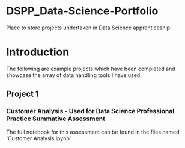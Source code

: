 # DSPP_Data-Science-Portfolio
Place to store projects undertaken in Data Science apprenticeship
# Introduction
The following are example projects which have been completed and showcase the array of data handling tools I have used.


## Project 1
### Customer Analysis - Used for Data Science Professional Practice Summative Assessment
The full notebook for this assessment can be found in the files named 'Customer Analysis.ipynb'.

